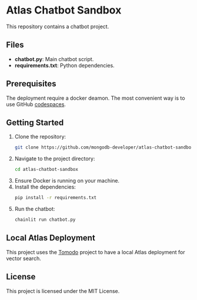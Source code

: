 # Atlas Chatbot Sandbox

This repository contains a chatbot project.

## Files

- **chatbot.py**: Main chatbot script.
- **requirements.txt**: Python dependencies.

## Prerequisites

The deployment require a docker deamon. The most convenient way is to use GitHub [codespaces](https://codespaces.new/mongodb-developer/atlas-chatbot-sandbox).

## Getting Started

1. Clone the repository:
   ```sh
   git clone https://github.com/mongodb-developer/atlas-chatbot-sandbox.git
   ```
2. Navigate to the project directory:
   ```sh
   cd atlas-chatbot-sandbox
   ```
3. Ensure Docker is running on your machine.
4. Install the dependencies:
   ```sh
   pip install -r requirements.txt
   ```
5. Run the chatbot:
   ```sh
   chainlit run chatbot.py
   ```

## Local Atlas Deployment

This project uses the [Tomodo](https://tomodo.dev) project to have a local Atlas deployment for vector search.

## License

This project is licensed under the MIT License.

